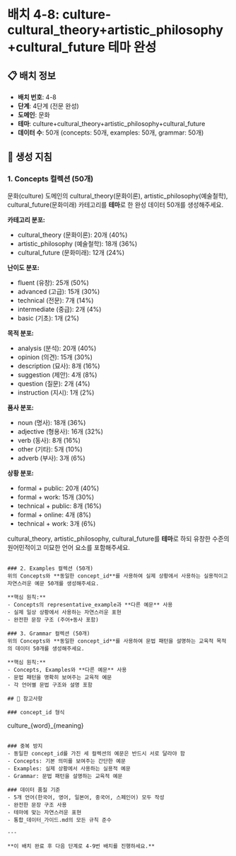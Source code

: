 # 배치 4-8: culture-cultural_theory+artistic_philosophy+cultural_future 테마 완성

## 📋 배치 정보
- **배치 번호**: 4-8
- **단계**: 4단계 (전문 완성)
- **도메인**: 문화
- **테마**: culture+cultural_theory+artistic_philosophy+cultural_future
- **데이터 수**: 50개 (concepts: 50개, examples: 50개, grammar: 50개)

## 🎯 생성 지침

### 1. Concepts 컬렉션 (50개)
문화(culture) 도메인의 cultural_theory(문화이론), artistic_philosophy(예술철학), cultural_future(문화미래) 카테고리를 **테마**로 한 완성 데이터 50개를 생성해주세요.

**카테고리 분포:**
- cultural_theory (문화이론): 20개 (40%)
- artistic_philosophy (예술철학): 18개 (36%)
- cultural_future (문화미래): 12개 (24%)

**난이도 분포:**
- fluent (유창): 25개 (50%)
- advanced (고급): 15개 (30%)
- technical (전문): 7개 (14%)
- intermediate (중급): 2개 (4%)
- basic (기초): 1개 (2%)

**목적 분포:**
- analysis (분석): 20개 (40%)
- opinion (의견): 15개 (30%)
- description (묘사): 8개 (16%)
- suggestion (제안): 4개 (8%)
- question (질문): 2개 (4%)
- instruction (지시): 1개 (2%)

**품사 분포:**
- noun (명사): 18개 (36%)
- adjective (형용사): 16개 (32%)
- verb (동사): 8개 (16%)
- other (기타): 5개 (10%)
- adverb (부사): 3개 (6%)

**상황 분포:**
- formal + public: 20개 (40%)
- formal + work: 15개 (30%)
- technical + public: 8개 (16%)
- formal + online: 4개 (8%)
- technical + work: 3개 (6%)

cultural_theory, artistic_philosophy, cultural_future를 **테마**로 하되 유창한 수준의 원어민적이고 미묘한 언어 요소를 포함해주세요.

```

### 2. Examples 컬렉션 (50개)
위의 Concepts와 **동일한 concept_id**를 사용하여 실제 상황에서 사용하는 실용적이고 자연스러운 예문 50개를 생성해주세요.

**핵심 원칙:**
- Concepts의 representative_example과 **다른 예문** 사용
- 실제 일상 상황에서 사용하는 자연스러운 표현
- 완전한 문장 구조 (주어+동사 포함)

### 3. Grammar 컬렉션 (50개)
위의 Concepts와 **동일한 concept_id**를 사용하여 문법 패턴을 설명하는 교육적 목적의 데이터 50개를 생성해주세요.

**핵심 원칙:**
- Concepts, Examples와 **다른 예문** 사용
- 문법 패턴을 명확히 보여주는 교육적 예문
- 각 언어별 문법 구조와 설명 포함

## 📝 참고사항

### concept_id 형식
```
culture_{word}_{meaning}
```

### 중복 방지
- 동일한 concept_id를 가진 세 컬렉션의 예문은 반드시 서로 달라야 함
- Concepts: 기본 의미를 보여주는 간단한 예문
- Examples: 실제 상황에서 사용하는 실용적 예문  
- Grammar: 문법 패턴을 설명하는 교육적 예문

### 데이터 품질 기준
- 5개 언어(한국어, 영어, 일본어, 중국어, 스페인어) 모두 작성
- 완전한 문장 구조 사용
- 테마에 맞는 자연스러운 표현
- 통합_데이터_가이드.md의 모든 규칙 준수

---

**이 배치 완료 후 다음 단계로 4-9번 배치를 진행하세요.**